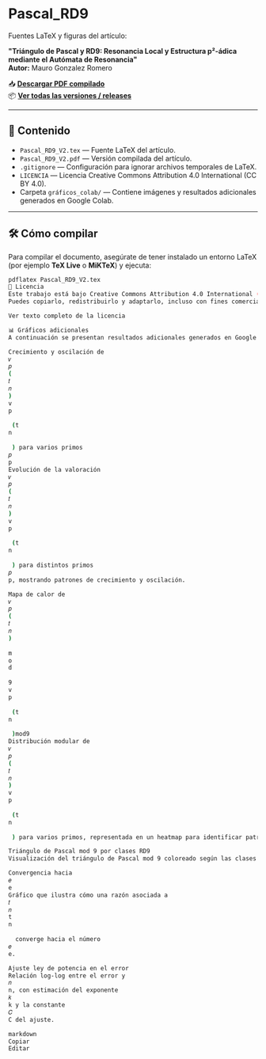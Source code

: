 # Pascal_RD9

Fuentes LaTeX y figuras del artículo:

**"Triángulo de Pascal y RD9: Resonancia Local y Estructura p²-ádica mediante el Autómata de Resonancia"**  
**Autor:** Mauro Gonzalez Romero  

📥 **[Descargar PDF compilado](https://github.com/Menta2357/Pascal_RD9/releases/download/v1.0.0/Pascal_RD9_V2.pdf)**  
📦 **[Ver todas las versiones / releases](https://github.com/Menta2357/Pascal_RD9/releases)**

---

## 📄 Contenido
- `Pascal_RD9_V2.tex` — Fuente LaTeX del artículo.
- `Pascal_RD9_V2.pdf` — Versión compilada del artículo.
- `.gitignore` — Configuración para ignorar archivos temporales de LaTeX.
- `LICENCIA` — Licencia Creative Commons Attribution 4.0 International (CC BY 4.0).
- Carpeta `gráficos_colab/` — Contiene imágenes y resultados adicionales generados en Google Colab.

---

## 🛠 Cómo compilar
Para compilar el documento, asegúrate de tener instalado un entorno LaTeX (por ejemplo **TeX Live** o **MiKTeX**) y ejecuta:

```bash
pdflatex Pascal_RD9_V2.tex
📜 Licencia
Este trabajo está bajo Creative Commons Attribution 4.0 International (CC BY 4.0).
Puedes copiarlo, redistribuirlo y adaptarlo, incluso con fines comerciales, siempre que se dé el crédito apropiado al autor original.

Ver texto completo de la licencia

📊 Gráficos adicionales
A continuación se presentan resultados adicionales generados en Google Colab que complementan el análisis del artículo.

Crecimiento y oscilación de 
𝑣
𝑝
(
𝑡
𝑛
)
v 
p
​
 (t 
n
​
 ) para varios primos 
𝑝
p
Evolución de la valoración 
𝑣
𝑝
(
𝑡
𝑛
)
v 
p
​
 (t 
n
​
 ) para distintos primos 
𝑝
p, mostrando patrones de crecimiento y oscilación.

Mapa de calor de 
𝑣
𝑝
(
𝑡
𝑛
)
 
m
o
d
 
9
v 
p
​
 (t 
n
​
 )mod9
Distribución modular de 
𝑣
𝑝
(
𝑡
𝑛
)
v 
p
​
 (t 
n
​
 ) para varios primos, representada en un heatmap para identificar patrones.

Triángulo de Pascal mod 9 por clases RD9
Visualización del triángulo de Pascal mod 9 coloreado según las clases RD9, mostrando su estructura fractal.

Convergencia hacia 
𝑒
e
Gráfico que ilustra cómo una razón asociada a 
𝑡
𝑛
t 
n
​
  converge hacia el número 
𝑒
e.

Ajuste ley de potencia en el error
Relación log-log entre el error y 
𝑛
n, con estimación del exponente 
𝑘
k y la constante 
𝐶
C del ajuste.

markdown
Copiar
Editar
